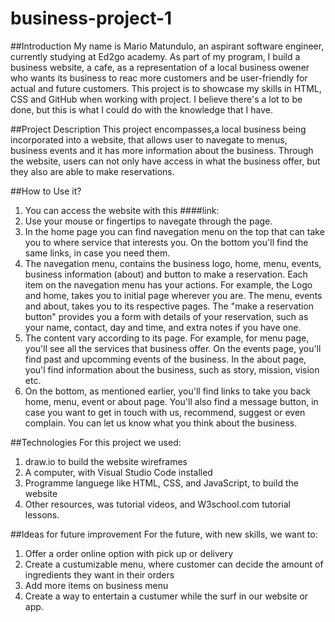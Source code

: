 # business-project-1

##Introduction
My name is Mario Matundulo, an aspirant software engineer, currently studying at Ed2go academy.
As part of my program, I build a business website, a cafe, as a representation of a local business owener who wants its business to reac more customers and be user-friendly for actual and future customers. This project is to showcase my skills in HTML, CSS and GitHub when working with project. I believe there's a lot to be done, but this is what I could do with the knowledge that I have.

##Project Description
This project encompasses,a local business being incorporated into a website, that allows user to navegate to menus, business events and it has more information about the business. Through the website, users can not only have access in what the business offer, but they also are able to make reservations. 

##How to Use it?
1. You can access the website with this ####link:
2. Use your mouse or fingertips to navegate through the page.
3. In the home page you can find navegation menu on the top that can take you to where service that interests you. On the bottom you'll find the same links, in case you need them.
4. The navegation menu, contains the business logo, home, menu, events, business information (about) and button to make a reservation. Each item on the navegation menu has your actions. For example, the Logo and home, takes you to initial page wherever you are. The menu, events and about, takes you to its respective pages. The "make a reservation button" provides you a form with details of your reservation, such as your name, contact, day and time, and extra notes if you have one.
5. The content vary according to its page. For example, for menu page, you'll see all the services that business offer. On the events page, you'll find past and upcomming events of the business. In the about page, you'l find information about the business, such as story, mission, vision etc.
6. On the bottom, as mentioned earlier, you'll find links to take you back home, menu, event or about page. You'll also find a message button, in case you want to get in touch with us, recommend, suggest or even complain. You can let us know what you think about the business.

##Technologies
For this project we used:
1. draw.io to build the website wireframes
2. A computer, with Visual Studio Code installed
3. Programme languege like HTML, CSS, and JavaScript, to build the website
4. Other resources, was tutorial videos, and W3school.com tutorial lessons.

##Ideas for future improvement 
For the future, with new skills, we want to:
1. Offer a order online option with pick up or delivery
2. Create a custumizable menu, where customer can decide the amount of ingredients they want in their orders
3. Add more items on business menu
4. Create a way to entertain a custumer while the surf in our website or app.



